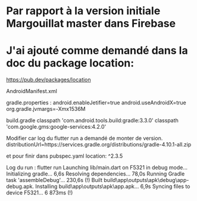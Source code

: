 # Par rapport à la version initiale Margouillat master dans Firebase
# J'ai ajouté comme demandé dans la doc du package location:

https://pub.dev/packages/location

AndroidManifest.xml
<uses-permission android:name="android.permission.ACCESS_FINE_LOCATION" />

gradle.properties :
android.enableJetifier=true
android.useAndroidX=true
org.gradle.jvmargs=-Xmx1536M

build.gradle
classpath 'com.android.tools.build:gradle:3.3.0'
classpath 'com.google.gms:google-services:4.2.0'

Modifier car log du flutter run a demandé de monter de version.
distributionUrl=https\://services.gradle.org/distributions/gradle-4.10.1-all.zip

et pour finir dans pubspec.yaml
location: ^2.3.5

Log du run :
 flutter run
Launching lib/main.dart on F5321 in debug mode...
Initializing gradle...                                              6,6s
Resolving dependencies...                                          78,0s
Running Gradle task 'assembleDebug'...                            230,6s (!)
Built build\app\outputs\apk\debug\app-debug.apk.
Installing build\app\outputs\apk\app.apk...                         6,9s
Syncing files to device F5321...                                 6 873ms (!)

